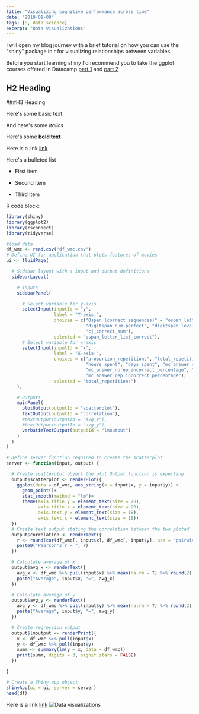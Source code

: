 ```yaml
---
title: "Visualizing cognitive performance across time"
date: "2018-01-08"
tags: [R, data science]
excerpt: "Data visualizations"
---
```


I will open my blog journey with a brief tutorial on how you can use the "shiny" package in r for visualizing relationships between variables.

Before you start learning shiny I'd recommend you to take the ggplot courses offered in Datacamp [part 1](https://www.datacamp.com/courses/data-visualization-with-ggplot2-1) and [part 2](https://www.datacamp.com/courses/data-visualization-with-ggplot2-2)

## H2 Heading

###H3 Heading

Here's some basic text.

And here's some *italics*

Here's some **bold text**



Here is a link [link](braintrain.fi)

Here's a bulleted list
* First item
+ Second item
- Third item

R code block:
```r
library(shiny)
library(ggplot2)
library(rsconnect)
library(tidyverse)

#load data
df_wmc <- read.csv("df_wmc.csv")
# Define UI for application that plots features of movies
ui <- fluidPage(

  # Sidebar layout with a input and output definitions
  sidebarLayout(

    # Inputs
    sidebarPanel(

      # Select variable for y-axis
      selectInput(inputId = "y",
                  label = "Y-axis:",
                  choices = c("Ospan (correct sequences)" = "ospan_letter_list_correct", "ospan_math_correct_percent", "ospan_math_rt_mean",
                              "digitspan_num_perfect", "digitspan_level", "cj_correct_easy", "cj_correct_hard",
                              "cj_correct_sum"),
                  selected = "ospan_letter_list_correct"),
      # Select variable for x-axis
      selectInput(inputId = "x",
                  label = "X-axis:",
                  choices = c("proportion_repetitions", "total_repetitions", "secs_spent", "mins_spent",
                              "hours_spent", "days_spent", "mc_answer_norep_correct_percentage",
                              "mc_answer_norep_incorrect_percentage", "mc_answer_rep_correct_percentage",
                              "mc_answer_rep_incorrect_percentage"),
                  selected = "total_repetitions")
    ),

    # Outputs
    mainPanel(
      plotOutput(outputId = "scatterplot"),
      textOutput(outputId = "correlation"),
      #textOutput(outputId = "avg_x"),
      #textOutput(outputId = "avg_y"),
      verbatimTextOutput(outputId = "lmoutput")
    )
  )
)

# Define server function required to create the scatterplot
server <- function(input, output) {

  # Create scatterplot object the plot Output function is expecting
  output$scatterplot <- renderPlot({
    ggplot(data = df_wmc, aes_string(x = input$x, y = input$y)) +
      geom_point()+
      stat_smooth(method = "lm")+
      theme(axis.title.y = element_text(size = 20),
            axis.title.x = element_text(size = 20),
            axis.text.y = element_text(size = 18),
            axis.text.x = element_text(size = 18))
  })
  # Create text output stating the correlation between the two ploted
  output$correlation <- renderText({
    r <- round(cor(df_wmc[, input$x], df_wmc[, input$y], use = "pairwise"), 3)
    paste0("Pearson's r = ", r)
  })

  # Calculate average of x
  output$avg_x <- renderText({
    avg_x <- df_wmc %>% pull(input$x) %>% mean(na.rm = T) %>% round(2)
    paste("Average", input$x, "=", avg_x)
  })

  # Calculate average of y
  output$avg_y <- renderText({
    avg_y <- df_wmc %>% pull(input$y) %>% mean(na.rm = T) %>% round(2)
    paste("Average", input$y, "=", avg_y)
  })

  # Create regression output
  output$lmoutput <- renderPrint({
    x <- df_wmc %>% pull(input$x)
    y <- df_wmc %>% pull(input$y)
    summ <- summary(lm(y ~ x, data = df_wmc))
    print(summ, digits = 3, signif.stars = FALSE)
  })

}

# Create a Shiny app object
shinyApp(ui = ui, server = server)
head(df)
```

Here is a link [link](www.braintrain.fi)
<img src="{{ site.url }}{{ site.baseurl }}/images/plot.jpg" alt="Data visualizations">
